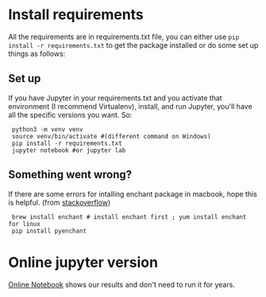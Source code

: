 # Install requirements

All the requirements are in requirements.txt file, you can either use `pip install -r requirements.txt` to get the package installed or do some set up things as follows:
 
## Set up

If you have Jupyter in your requirements.txt and you activate that environment (I recommend Virtualenv), install, and run Jupyter, you'll have all the specific versions you want. So:

     python3 -m venv venv
     source venv/bin/activate #(different command on Windows)
     pip install -r requirements.txt
     jupyter notebook #or jupyter lab

## Something went wrong?

If there are some errors for intalling enchant package in macbook, hope this is helpful. (from [stackoverflow](https://stackoverflow.com/questions/32826466/pyenchant-installation-on-os-x-yosemite))
     
     brew install enchant # install enchant first ; yum install enchant for linux
     pip install pyenchant
     
# Online jupyter version

[Online Notebook](http://ls.xihajun.cn/Project.html) shows our results and don't need to run it for years.
